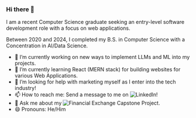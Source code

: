 ### Hi there 👋

I am a recent Computer Science graduate seeking an entry-level software development role with a focus on web applications. 

Between 2020 and 2024, I completed my B.S. in Computer Science with a Concentration in AI/Data Science.

- 🔭 I’m currently working on new ways to implement LLMs and ML into my projects.
- 🌱 I’m currently learning React (MERN stack) for building websites for various Web Applications.
- 🤔 I’m looking for help with marketing myself as I enter into the tech industry!
- 📫 How to reach me: Send a message to me on ![LinkedIn](https://www.linkedin.com/in/joshua-masters-75609b238/)!
- 💬 Ask me about my ![Financial Exchange Capstone Project](https://ud-cps491-24s-team.github.io/Team02-FinancialExchange-Public/).
- 😄 Pronouns: He/Him



<!--
**mastersj5/mastersj5** is a ✨ _special_ ✨ repository because its `README.md` (this file) appears on your GitHub profile.

GitHub Stats:
[![mastersj5's GitHub stats](https://github-readme-stats.vercel.app/api?username=mastersj5)](https://github.com/mastersj5/github-readme-stats)

Here are some ideas to get you started:

- 🔭 I’m currently working on ...
- 🌱 I’m currently learning ...
- 👯 I’m looking to collaborate on ...
- 🤔 I’m looking for help with ...
- 💬 Ask me about ...
- 📫 How to reach me: ...
- 😄 Pronouns: ...
- ⚡ Fun fact: ...
-->
